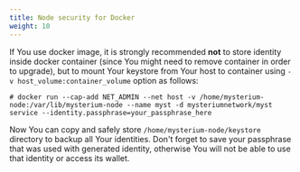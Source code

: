 ```yaml
---
title: Node security for Docker
weight: 10
---
```


If You use docker image, it is strongly recommended **not** to store identity inside docker container (since You might need to remove container in order to upgrade), but to mount Your keystore from Your host to container using `-v host_volume:container_volume` option as follows:

```
# docker run --cap-add NET_ADMIN --net host -v /home/mysterium-node:/var/lib/mysterium-node --name myst -d mysteriumnetwork/myst service --identity.passphrase=your_passphrase_here
```

Now You can copy and safely store `/home/mysterium-node/keystore` directory to backup all Your identities. Don't forget to save your passphrase that was used with generated identity, otherwise You will not be able to use that identity or access its wallet.

